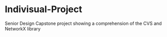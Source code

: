 # Indivisual-Project
Senior Design Capstone project showing a comprehension of the CVS and NetworkX library
